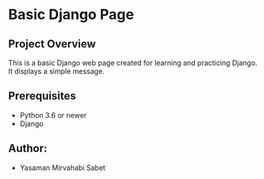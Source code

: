 # Basic Django Page

## Project Overview
This is a basic Django web page created for learning and practicing Django. It displays a simple message.

## Prerequisites
- Python 3.6 or newer
- Django

## Author:
- Yasaman Mirvahabi Sabet

